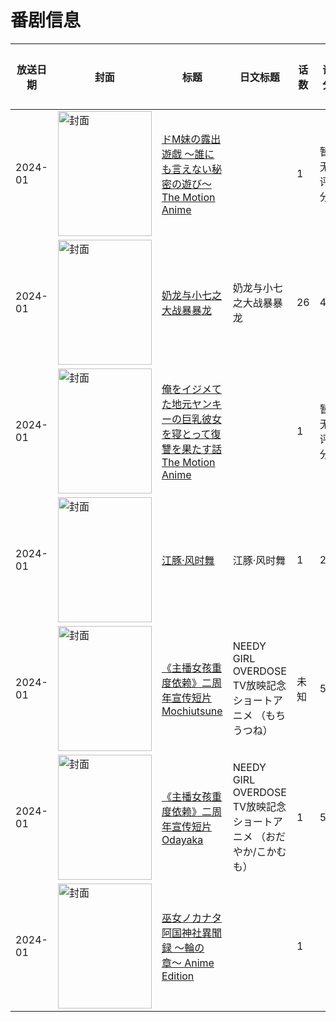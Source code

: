 # 番剧信息

|放送日期|封面|标题|日文标题|话数|评分|评分人数|
|---|---|---|---|---|---|---|
|2024-01|<img src="/img/no_icon_subject.png" alt="封面" style="width:150px;height:200px;object-fit:cover;">|[ドM妹の露出遊戯 ～誰にも言えない秘密の遊び～ The Motion Anime](https://bangumi.tv/subject/482845)||1|暂无评分|少于10人评分|
|2024-01|<img src="//lain.bgm.tv/pic/cover/c/e9/70/508149_iVl6V.jpg" alt="封面" style="width:150px;height:200px;object-fit:cover;">|[奶龙与小七之大战暴暴龙](https://bangumi.tv/subject/508149)|奶龙与小七之大战暴暴龙|26|4.7|23人评分|
|2024-01|<img src="/img/no_icon_subject.png" alt="封面" style="width:150px;height:200px;object-fit:cover;">|[俺をイジメてた地元ヤンキーの巨乳彼女を寝とって復讐を果たす話 The Motion Anime](https://bangumi.tv/subject/476702)||1|暂无评分|少于10人评分|
|2024-01|<img src="//lain.bgm.tv/pic/cover/c/01/65/399410_AAeqe.jpg" alt="封面" style="width:150px;height:200px;object-fit:cover;">|[江豚·风时舞](https://bangumi.tv/subject/399410)|江豚·风时舞|1|2.4|12人评分|
|2024-01|<img src="//lain.bgm.tv/pic/cover/c/c7/4c/476055_0n2QE.jpg" alt="封面" style="width:150px;height:200px;object-fit:cover;">|[《主播女孩重度依赖》二周年宣传短片 Mochiutsune](https://bangumi.tv/subject/476055)|NEEDY GIRL OVERDOSE TV放映記念ショートアニメ （もちうつね）|未知|5.2|21人评分|
|2024-01|<img src="//lain.bgm.tv/pic/cover/c/58/28/476058_Abu99.jpg" alt="封面" style="width:150px;height:200px;object-fit:cover;">|[《主播女孩重度依赖》二周年宣传短片 Odayaka](https://bangumi.tv/subject/476058)|NEEDY GIRL OVERDOSE TV放映記念ショートアニメ （おだやか/こかむも）|1|5.1|25人评分|
|2024-01|<img src="/img/no_icon_subject.png" alt="封面" style="width:150px;height:200px;object-fit:cover;">|[巫女ノカナタ 阿国神社異聞録 〜輪の章〜 Anime Edition](https://bangumi.tv/subject/504223)||1|||
